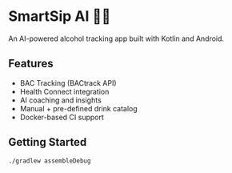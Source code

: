 # SmartSip AI 🍷🤖

An AI-powered alcohol tracking app built with Kotlin and Android.

## Features
- BAC Tracking (BACtrack API)
- Health Connect integration
- AI coaching and insights
- Manual + pre-defined drink catalog
- Docker-based CI support

## Getting Started
```bash
./gradlew assembleDebug
